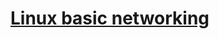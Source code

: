 
# [Linux basic networking](https://www.debian.org/doc/manuals/debian-reference/ch05.en.html#_the_basic_network_reconfiguration)
